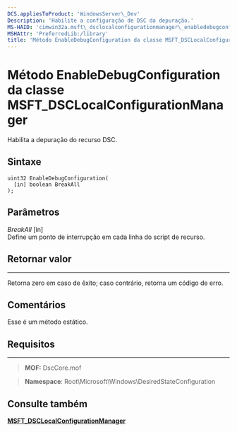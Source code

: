 ```yaml
---
DCS.appliesToProduct: 'WindowsServer\_Dev'
Description: 'Habilite a configuração de DSC da depuração.'
MS-HAID: 'cimwin32a.msft\_dsclocalconfigurationmanager\_enabledebugconfiguration'
MSHAttr: 'PreferredLib:/library'
title: 'Método EnableDebugConfiguration da classe MSFT_DSCLocalConfigurationManager'
---
```


# Método EnableDebugConfiguration da classe MSFT_DSCLocalConfigurationManager

Habilita a depuração do recurso DSC.

Sintaxe
------

```mof
uint32 EnableDebugConfiguration(
  [in] boolean BreakAll
);
```

Parâmetros
----------

*BreakAll* \[in\]  
Define um ponto de interrupção em cada linha do script de recurso.

## Retornar valor
------------

Retorna zero em caso de êxito; caso contrário, retorna um código de erro.

## Comentários

Esse é um método estático.

## Requisitos
------------
>**MOF:** DscCore.mof

>**Namespace**: Root\Microsoft\Windows\DesiredStateConfiguration


## Consulte também


[**MSFT_DSCLocalConfigurationManager**](msft-dsclocalconfigurationmanager.md)
 

 





<!--HONumber=Apr16_HO2-->


